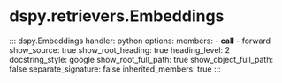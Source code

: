 # dspy.retrievers.Embeddings

<!-- START_API_REF -->
::: dspy.Embeddings
    handler: python
    options:
        members:
            - __call__
            - forward
        show_source: true
        show_root_heading: true
        heading_level: 2
        docstring_style: google
        show_root_full_path: true
        show_object_full_path: false
        separate_signature: false
        inherited_members: true
:::
<!-- END_API_REF -->
